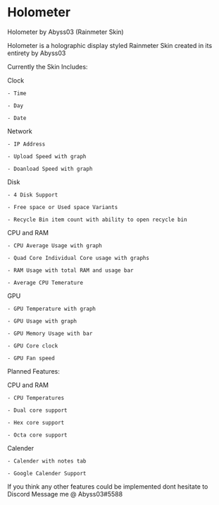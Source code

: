 # Holometer
Holometer by Abyss03 (Rainmeter Skin)

Holometer is a holographic display styled Rainmeter Skin created in its entirety by Abyss03

Currently the Skin Includes:

Clock

	- Time

	- Day

	- Date
Network

	- IP Address

	- Upload Speed with graph

	- Doanload Speed with graph
Disk

	- 4 Disk Support

	- Free space or Used space Variants

	- Recycle Bin item count with ability to open recycle bin

CPU and RAM

	- CPU Average Usage with graph

	- Quad Core Individual Core usage with graphs

	- RAM Usage with total RAM and usage bar
	
	- Average CPU Temerature

GPU

	- GPU Temperature with graph

	- GPU Usage with graph

	- GPU Memory Usage with bar

	- GPU Core clock

	- GPU Fan speed
	
Planned Features:

CPU and RAM

	- CPU Temperatures

	- Dual core support

	- Hex core support

	- Octa core support
	
Calender

	- Calender with notes tab

	- Google Calender Support

If you think any other features could be implemented dont hesitate to Discord Message me @ Abyss03#5588
